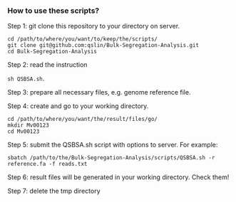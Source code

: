 ### How to use these scripts?

Step 1: git clone this repository to your directory on server. 

```
cd /path/to/where/you/want/to/keep/the/scripts/
git clone git@github.com:qslin/Bulk-Segregation-Analysis.git
cd Bulk-Segregation-Analysis
```

Step 2: read the instruction

```sh QSBSA.sh```.

Step 3: prepare all necessary files, e.g. genome reference file.

Step 4: create and go to your working directory.

```
cd /path/to/where/you/want/the/result/files/go/
mkdir Mv00123
cd Mv00123
```

Step 5: submit the QSBSA.sh script with options to server. For example:

```
sbatch /path/to/the/Bulk-Segregation-Analysis/scripts/QSBSA.sh -r reference.fa -f reads.txt 
```

Step 6: result files will be generated in your working directory. Check them!

Step 7: delete the tmp directory
